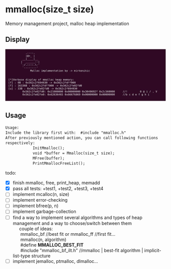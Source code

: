 # mmalloc(size_t size)
Memory management project, malloc heap implementation

**Display**
---
![alt text](img/mmalloc.jpg)





**Usage**
---

```
Usage:      
Include the library first with:  #include "mmalloc.h"
After previously mentioned action, you can call following functions respectively:
            InitMmalloc();
            void *buffer = Mmalloc(size_t size);
            MFree(buffer);
            PrintMmallocFreeList();
```

todo:<br>
- [x] finish mmalloc, free, print_heap, memadd<br>
- [x] pass all tests: +test1, +test2, +test3, +test4
- [ ] implement mcalloc(n, size)<br>
- [ ] implement error-checking<br>
- [ ] implement bfree(p, n)<br>
- [ ] implement garbage-collection<br>
- [ ] find a way to implement several algorithms and types of heap management and a way to choose/switch between them<br>
&nbsp;&nbsp;&nbsp;&nbsp;&nbsp;couple of ideas: <br>
            &nbsp;&nbsp;&nbsp;&nbsp;&nbsp;&nbsp;mmalloc_bf //best fit or mmalloc_ff //first fit...<br>
            &nbsp;&nbsp;&nbsp;&nbsp;&nbsp;&nbsp;mmalloc(n, algorithm)<br>
            &nbsp;&nbsp;&nbsp;&nbsp;&nbsp;&nbsp;#define __MMALLOC_BEST_FIT__<br>
            &nbsp;&nbsp;&nbsp;&nbsp;&nbsp;&nbsp;#include "mmalloc_bf_ilt.h"  //mmalloc | best-fit algorithm | implicit-list-type structure<br>
- [ ] implement jemalloc, ptmalloc, dlmalloc...
